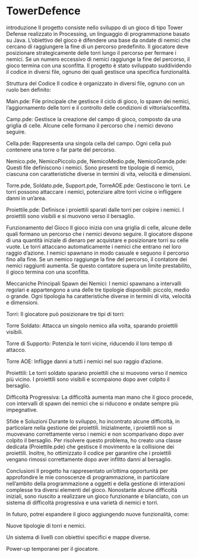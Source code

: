 # TowerDefence
introduzione
Il progetto consiste nello sviluppo di un gioco di tipo Tower Defense realizzato in Processing, un linguaggio di programmazione basato su Java. L’obiettivo del gioco è difendere una base da ondate di nemici che cercano di raggiungere la fine di un percorso predefinito. Il giocatore deve posizionare strategicamente delle torri lungo il percorso per fermare i nemici. Se un numero eccessivo di nemici raggiunge la fine del percorso, il gioco termina con una sconfitta. Il progetto è stato sviluppato suddividendo il codice in diversi file, ognuno dei quali gestisce una specifica funzionalità.

Struttura del Codice
Il codice è organizzato in diversi file, ognuno con un ruolo ben definito:

Main.pde: File principale che gestisce il ciclo di gioco, lo spawn dei nemici, l’aggiornamento delle torri e il controllo delle condizioni di vittoria/sconfitta.

Camp.pde: Gestisce la creazione del campo di gioco, composto da una griglia di celle. Alcune celle formano il percorso che i nemici devono seguire.

Cella.pde: Rappresenta una singola cella del campo. Ogni cella può contenere una torre o far parte del percorso.

Nemico.pde, NemicoPiccolo.pde, NemicoMedio.pde, NemicoGrande.pde: Questi file definiscono i nemici. Sono presenti tre tipologie di nemici, ciascuna con caratteristiche diverse in termini di vita, velocità e dimensioni.

Torre.pde, Soldato.pde, Support.pde, TorreAOE.pde: Gestiscono le torri. Le torri possono attaccare i nemici, potenziare altre torri vicine o infliggere danni in un’area.

Proiettile.pde: Definisce i proiettili sparati dalle torri per colpire i nemici. I proiettili sono visibili e si muovono verso il bersaglio.

Funzionamento del Gioco
Il gioco inizia con una griglia di celle, alcune delle quali formano un percorso che i nemici devono seguire. Il giocatore dispone di una quantità iniziale di denaro per acquistare e posizionare torri su celle vuote. Le torri attaccano automaticamente i nemici che entrano nel loro raggio d’azione. I nemici spawnano in modo casuale e seguono il percorso fino alla fine. Se un nemico raggiunge la fine del percorso, il contatore dei nemici raggiunti aumenta. Se questo contatore supera un limite prestabilito, il gioco termina con una sconfitta.

Meccaniche Principali
Spawn dei Nemici: I nemici spawnano a intervalli regolari e appartengono a una delle tre tipologie disponibili: piccolo, medio o grande. Ogni tipologia ha caratteristiche diverse in termini di vita, velocità e dimensioni.

Torri: Il giocatore può posizionare tre tipi di torri:

Torre Soldato: Attacca un singolo nemico alla volta, sparando proiettili visibili.

Torre di Supporto: Potenzia le torri vicine, riducendo il loro tempo di attacco.

Torre AOE: Infligge danni a tutti i nemici nel suo raggio d’azione.

Proiettili: Le torri soldato sparano proiettili che si muovono verso il nemico più vicino. I proiettili sono visibili e scompaiono dopo aver colpito il bersaglio.

Difficoltà Progressiva: La difficoltà aumenta man mano che il gioco procede, con intervalli di spawn dei nemici che si riducono e ondate sempre più impegnative.

Sfide e Soluzioni
Durante lo sviluppo, ho incontrato alcune difficoltà, in particolare nella gestione dei proiettili. Inizialmente, i proiettili non si muovevano correttamente verso i nemici e non scomparivano dopo aver colpito il bersaglio. Per risolvere questo problema, ho creato una classe dedicata (Proiettile.pde) che gestisce il movimento e la collisione dei proiettili. Inoltre, ho ottimizzato il codice per garantire che i proiettili vengano rimossi correttamente dopo aver inflitto danni al bersaglio.

Conclusioni
Il progetto ha rappresentato un’ottima opportunità per approfondire le mie conoscenze di programmazione, in particolare nell’ambito della programmazione a oggetti e della gestione di interazioni complesse tra diversi elementi del gioco. Nonostante alcune difficoltà iniziali, sono riuscito a realizzare un gioco funzionante e bilanciato, con un sistema di difficoltà progressiva e una varietà di nemici e torri.

In futuro, potrei espandere il gioco aggiungendo nuove funzionalità, come:

Nuove tipologie di torri e nemici.

Un sistema di livelli con obiettivi specifici e mappe diverse.

Power-up temporanei per il giocatore.

